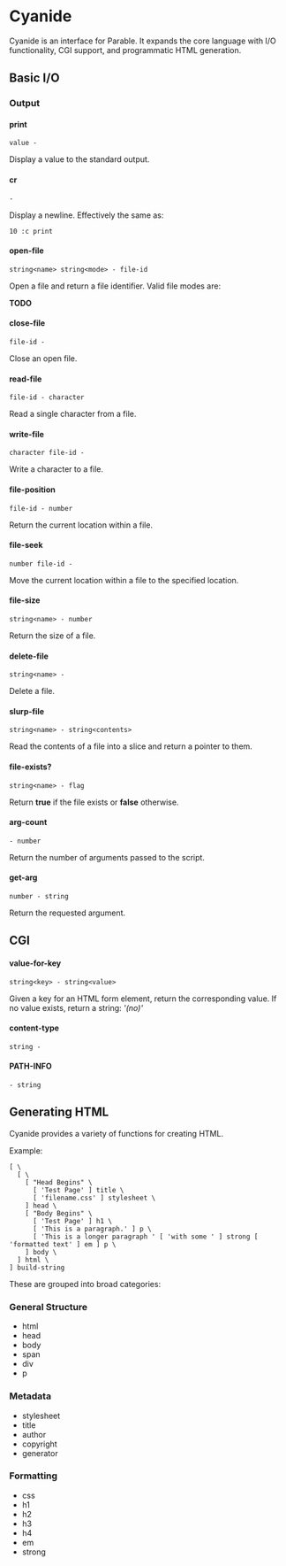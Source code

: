 # Cyanide

Cyanide is an interface for Parable. It expands the core language with I/O functionality, CGI support, and programmatic HTML generation.

## Basic I/O

### Output

#### print

    value -

Display a value to the standard output.

#### cr

    -

Display a newline. Effectively the same as:

    10 :c print

#### open-file

    string<name> string<mode> - file-id

Open a file and return a file identifier. Valid file modes are:

**TODO**

#### close-file

    file-id -

Close an open file.

#### read-file

    file-id - character
    
Read a single character from a file.

#### write-file

    character file-id -

Write a character to a file.

#### file-position

    file-id - number

Return the current location within a file.

#### file-seek

    number file-id -

Move the current location within a file to the specified location.

#### file-size

    string<name> - number

Return the size of a file.

#### delete-file

    string<name> -

Delete a file.

#### slurp-file

    string<name> - string<contents>

Read the contents of a file into a slice and return a pointer to them.

#### file-exists?

    string<name> - flag

Return **true** if the file exists or **false** otherwise.

#### arg-count

    - number

Return the number of arguments passed to the script.

#### get-arg

    number - string

Return the requested argument.

## CGI

#### value-for-key

    string<key> - string<value>

Given a key for an HTML form element, return the corresponding value. If no value exists, return a string: *'(no)'*

#### content-type

    string -

#### PATH-INFO

    - string

## Generating HTML

Cyanide provides a variety of functions for creating HTML.

Example:

    [ \
      [ \
        [ "Head Begins" \
          [ 'Test Page' ] title \
          [ 'filename.css' ] stylesheet \
        ] head \
        [ "Body Begins" \
          [ 'Test Page' ] h1 \
          [ 'This is a paragraph.' ] p \
          [ 'This is a longer paragraph ' [ 'with some ' ] strong [ 'formatted text' ] em ] p \
        ] body \
      ] html \
    ] build-string

These are grouped into broad categories:

### General Structure

* html
* head
* body
* span
* div
* p

### Metadata

* stylesheet
* title
* author
* copyright
* generator

### Formatting

* css
* h1
* h2
* h3
* h4
* em
* strong
